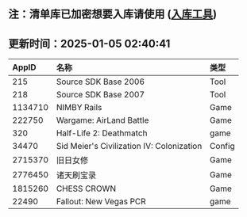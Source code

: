 ## 注：清单库已加密想要入库请使用 ([入库工具](https://github.com/BlankTMing/ManifestAutoUpdate/releases))

## 更新时间：2025-01-05 02:40:41
| AppID | 名称 | 类型  |
| :-------------------- | :----------------------------- | :----------- |
| 215 | Source SDK Base 2006| Tool |
| 218 | Source SDK Base 2007| Tool |
| 1134710 | NIMBY Rails| Game |
| 222750 | Wargame: AirLand Battle| Game |
| 320 | Half-Life 2: Deathmatch| game |
| 34470 | Sid Meier's Civilization IV: Colonization| Config |
| 2715370 | 旧日女修| Game |
| 2776450 | 诸天刷宝录| Game |
| 1815260 | CHESS CROWN| Game |
| 22490 | Fallout: New Vegas PCR| game |

